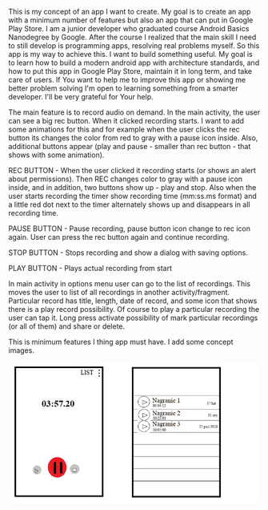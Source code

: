 This is my concept of an app I want to create. My goal is to create an app with a minimum number 
of features but also an app that can put in Google Play Store. I am a junior developer who graduated 
course Android Basics Nanodegree by Google. After the course I realized that the main skill I need 
to still develop is programming apps, resolving real problems myself. So this app is my way to 
achieve this. I want to build something useful. My goal is to learn how to build a modern android 
app with architecture standards, and how to put this app in Google Play Store, maintain it in long 
term, and take care of users. If You want to help me to improve this app or showing me better 
problem solving I'm open to learning something from a smarter developer. I'll be very grateful for 
Your help.

The main feature is to record audio on demand. In the main activity, the user can see a big rec 
button. When it clicked recording starts. I want to add some animations for this and for example 
when the user clicks the rec button its changes the color from red to gray with a pause icon inside. 
Also, additional buttons appear (play and pause - smaller than rec button - that shows with some 
animation). 

REC BUTTON - When the user clicked it recording starts (or shows an alert about permissions). Then 
REC changes color to gray with a pause icon inside, and in addition, two buttons show up - play and 
stop. Also when the user starts recording the timer show recording time (mm:ss.ms format) and a 
little red dot next to the timer alternately shows up and disappears in all recording time. 

PAUSE BUTTON - Pause recording, pause button icon change to rec icon again. User can press the rec 
button again and continue recording. 

STOP BUTTON - Stops recording and show a dialog with saving options. 

PLAY BUTTON - Plays actual recording from start

In main activity in options menu user can go to the list of recordings. This moves the user to 
list of all recordings in another activity/fragment. Particular record has title, length, date of 
record, and some icon that shows there is a play record possibility. Of course to play a particular 
recording the user can tap it. Long press activate possibility of mark particular recordings (or 
all of them) and share or delete. 

This is minimum features I thing app must have. I add some concept images.

![image](Concept.jpg)

